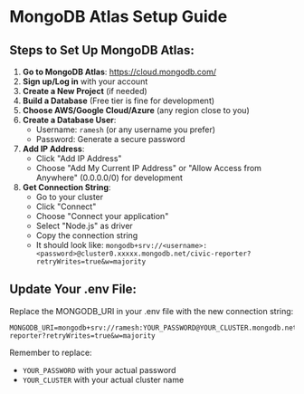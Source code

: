 # MongoDB Atlas Setup Guide

## Steps to Set Up MongoDB Atlas:

1. **Go to MongoDB Atlas**: https://cloud.mongodb.com/
2. **Sign up/Log in** with your account
3. **Create a New Project** (if needed)
4. **Build a Database** (Free tier is fine for development)
5. **Choose AWS/Google Cloud/Azure** (any region close to you)
6. **Create a Database User**:
   - Username: `ramesh` (or any username you prefer)
   - Password: Generate a secure password
7. **Add IP Address**: 
   - Click "Add IP Address"
   - Choose "Add My Current IP Address" or "Allow Access from Anywhere" (0.0.0.0/0) for development
8. **Get Connection String**:
   - Go to your cluster
   - Click "Connect"
   - Choose "Connect your application"
   - Select "Node.js" as driver
   - Copy the connection string
   - It should look like: `mongodb+srv://<username>:<password>@cluster0.xxxxx.mongodb.net/civic-reporter?retryWrites=true&w=majority`

## Update Your .env File:

Replace the MONGODB_URI in your .env file with the new connection string:

```
MONGODB_URI=mongodb+srv://ramesh:YOUR_PASSWORD@YOUR_CLUSTER.mongodb.net/civic-reporter?retryWrites=true&w=majority
```

Remember to replace:
- `YOUR_PASSWORD` with your actual password
- `YOUR_CLUSTER` with your actual cluster name